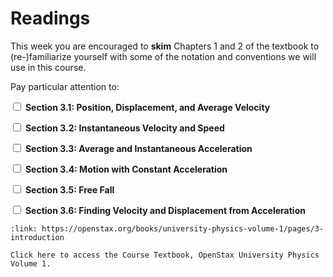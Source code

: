 # Readings

This week you are encouraged to **skim** Chapters 1 and 2 of the textbook to (re-)familiarize yourself with some of the notation and conventions we will use in this course.

Pay particular attention to:

<label><input type="checkbox" id="week03_reading1" class="box"> **Section 3.1: Position, Displacement, and Average Velocity** </input></label> 

<label><input type="checkbox" id="week03_reading2" class="box"> **Section 3.2: Instantaneous Velocity and Speed** </input></label> 

<label><input type="checkbox" id="week03_reading3" class="box"> **Section 3.3: Average and Instantaneous Acceleration** </input></label> 

<label><input type="checkbox" id="week03_reading4" class="box"> **Section 3.4: Motion with Constant Acceleration**  </input></label> 

<label><input type="checkbox" id="week03_reading5" class="box"> **Section 3.5: Free Fall**  </input></label> 

<label><input type="checkbox" id="week03_reading6" class="box"> **Section 3.6: Finding Velocity and Displacement from Acceleration**  </input></label> 

```{card} OpenStax University Physics Volume 1
:link: https://openstax.org/books/university-physics-volume-1/pages/3-introduction

Click here to access the Course Textbook, OpenStax University Physics Volume 1.
```